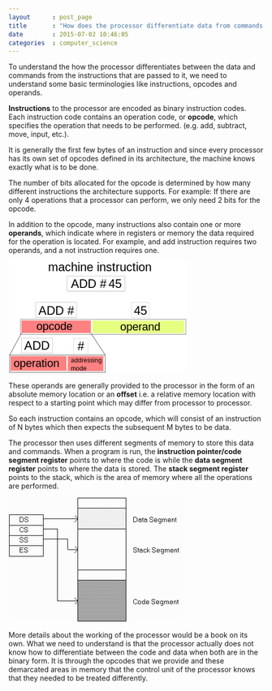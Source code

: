 ```yaml
---
layout      : post_page
title       : "How does the processor differentiate data from commands when everything is in binary?"
date        : 2015-07-02 10:46:05
categories  : computer_science
---
```


To understand the how the processor differentiates between the data and commands from the instructions that are passed to it, we need to understand some basic terminologies like instructions, opcodes and operands.

**Instructions** to the processor are encoded as binary instruction codes. Each instruction code contains an operation code, or **opcode**, which specifies the operation that needs to be performed. (e.g. add, subtract, move, input, etc.).

It is generally the first few bytes of an instruction and since every processor has its own set of opcodes defined in its architecture, the machine knows exactly what is to be done.

The number of bits allocated for the opcode is determined by how many different instructions the architecture supports. For example: If there are only 4 operations that a processor can perform, we only need 2 bits for the opcode.

In addition to the opcode, many instructions also contain one or more **operands**, which indicate where in registers or memory the data required for the operation is located. For example, and add instruction requires two operands, and a not instruction requires one.


![Opcodes and Operands](/resources/opcode_operand.png)


These operands are generally provided to the processor in the form of an absolute memory location or an **offset** i.e. a relative memory location with respect to a starting point which may differ from processor to processor.

So each instruction contains an opcode, which will consist of an instruction of N bytes which then expects the subsequent M bytes to be data. 

The processor then uses different segments of memory to store this data and commands. When a program is run, the **instruction pointer/code segment register** points to where the code is while the **data segment register** points to where the data is stored. The **stack segment register** points to the stack, which is the area of memory where all the operations are performed.


![Segmentation of Memory](/resources/memory_segmentation.png)


More details about the working of the processor would be a book on its own. What we need to understand is that the processor actually does not know how to differentiate between the code and data when both are in the binary form. It is through the opcodes that we provide and these demarcated areas in memory that the control unit of the processor knows that they needed to be treated differently.